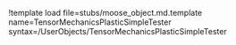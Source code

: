 !template load file=stubs/moose_object.md.template name=TensorMechanicsPlasticSimpleTester syntax=/UserObjects/TensorMechanicsPlasticSimpleTester